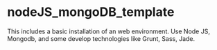 # nodeJS_mongoDB_template
This includes a basic installation of an web environment. Use Node JS, Mongodb, and some develop technologies like Grunt, Sass, Jade.
